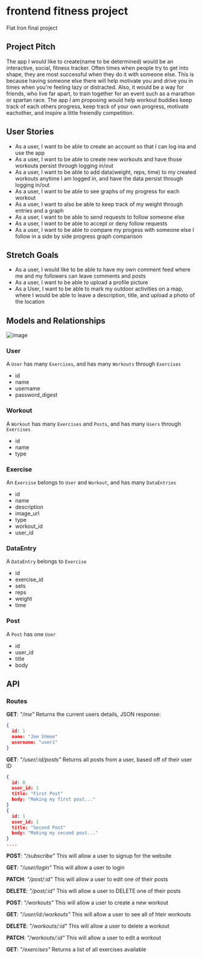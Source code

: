 # frontend fitness project
Flat Iron final project

## Project Pitch ##
The app I would like to create(name to be determined) would be an interactive, social, fitness tracker. Often times when people try to get into shape, they are most successful when they do it with someone else. This is because having someone else there will help motivate you and drive you in times when you're feeling lazy or distracted. Also, it would be a way for friends, who live far apart, to train together for an event such as a marathon or spartan race. The app I am proposing would help workout buddies keep track of each others progress, keep track of your own progress, motivate eachother, and inspire a little freiendly competition.

## User Stories ##
- As a user, I want to be able to create an account so that I can log ina and use the app
- As a user, I want to be able to create new workouts and have those workouts persist through logging in/out
- As a user, I want to be able to add data(weight, reps, time) to my created workouts anytime I am logged in, and have the data persist through logging in/out
- As a user, I want to be able to see graphs of my progress for each workout
- As a user, I want to also be able to keep track of my weight through entries and a graph
- As a user, I want to be able to send requests to follow someone else
- As a user, I want to be able to accept or deny follow requests
- As a user, I want to be able to compare my progess with someone else I follow in a side by side progress graph comparison

## Stretch Goals ##
- As a user, I would like to be able to have my own comment feed where me and my followers can leave comments and posts
- As a user, I want to be able to upload a profile picture
- As a User, I want to be able to mark my outdoor activities on a map, where I would be able to leave a description, title, and upload a photo of the location

## Models and Relationships ##

![image](https://user-images.githubusercontent.com/79191638/137238987-62deffb9-a9e4-4fbd-9ad9-999bfac1915c.png)

### User ###

A ```User``` has many ```Exercises```, and has many ```Workouts``` through ```Exercises```

- id
- name
- username
- password_digest

### Workout ###

A ```Workout``` has many ```Exercises``` and ```Posts```, and has many ```Users``` through ```Exercises```

- id
- name
- type

### Exercise ###

An ```Exercise``` belongs to ```User``` and ```Workout```, and has many ```DataEntries```

- id
- name
- description
- image_url
- type
- workout_id
- user_id

### DataEntry ###

A ```DataEntry``` belongs to ```Exercise```

- id
- exercise_id
- sets
- reps
- weight
- time

### Post ###

A ```Post``` has one ```User```

- id 
- user_id
- title
- body

## API ##

### Routes ###

__GET__: *"/me"*
Returns the current users details, JSON response:
```json
{
  id: 1
  name: "Joe Shmoe"
  username: "user1"
}
```
__GET__: *"/user/:id/posts"*
Returns all posts from a user, based off of their user ID
```json
{
  id: 0
  user_id: 1
  title: "First Post"
  body: "Making my first post..."
}
{
  id: 1
  user_id: 1
  title: "Second Post"
  body: "Making my second post..."
}
....
```
__POST__: *"/subscribe"*
This will allow a user to signup for the website

__GET__: *"/user/login"*
This will allow a user to login

__PATCH__: *"/post/:id"*
This will allow a user to edit one of their posts

__DELETE__: *"/post/:id"*
This will allow a user to DELETE one of their posts

__POST__: *"/workouts"*
This will allow a user to create a new workout

__GET__: *"/user/id:/workouts"*
This will allow a user to see all of hteir workouts

__DELETE__: *"/workouts/:id"*
This will allow a user to delete a workout

__PATCH__: *"/workouts/:id"*
This will allow a user to edit a workout

__GET__: *"/exercises"*
Returns a list of all exercises available
